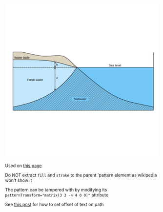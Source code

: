 ![The vector graphic](3-optimized.svg)

Used on [this page](https://en.wikipedia.org/wiki/Saltwater_intrusion)

Do NOT extract `fill` and `stroke` to the parent `pattern element as wikipedia won't show it

The pattern can be tampered with by modifying its `patternTransform="matrix(3 3 -4 4 0 0)"` attribute

See [this post](https://graphicdesign.stackexchange.com/q/60536) for how to set offset of text on path

